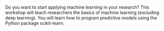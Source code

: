 Do you want to start applying machine learning in your research?
This workshop will teach researchers the basics of machine learning (excluding deep learning).
You will learn how to program predictive models using the Python package scikit-learn.
